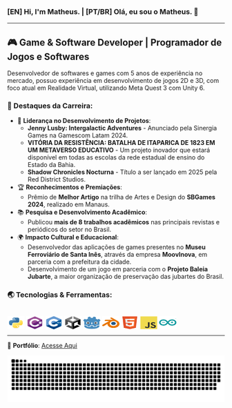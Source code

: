 ### [EN] Hi, I'm Matheus. | [PT/BR] Olá, eu sou o Matheus. 👋

---

## 🎮 Game & Software Developer | Programador de Jogos e Softwares

Desenvolvedor de softwares e games com 5 anos de experiência no mercado, possuo experiência em desenvolvimento de jogos 2D e 3D, com foco atual em Realidade Virtual, utilizando Meta Quest 3 com Unity 6.

### 🌟 Destaques da Carreira:
- 💪 **Liderança no Desenvolvimento de Projetos**:
  - **Jenny Lusby: Intergalactic Adventures** - Anunciado pela Sinergia Games na Gamescom Latam 2024.
  - **VITÓRIA DA RESISTÊNCIA: BATALHA DE ITAPARICA DE 1823 EM UM METAVERSO EDUCATIVO** - Um projeto inovador que estará disponível em todas as escolas da rede estadual de ensino do Estado da Bahia.
  - **Shadow Chronicles Nocturna** - Título a ser lançado em 2025 pela Red District Studios.
- 🏆 **Reconhecimentos e Premiações**:
  - Prêmio de **Melhor Artigo** na trilha de Artes e Design do **SBGames 2024**, realizado em Manaus.
- 📚 **Pesquisa e Desenvolvimento Acadêmico**:
  - Publicou **mais de 8 trabalhos acadêmicos** nas principais revistas e periódicos do setor no Brasil.
- 🌍 **Impacto Cultural e Educacional**:
  - Desenvolvedor das aplicações de games presentes no **Museu Ferroviário de Santa Inês**, através da empresa **MoovInova**, em parceria com a prefeitura da cidade.
  - Desenvolvimento de um jogo em parceria com o **Projeto Baleia Jubarte**, a maior organização de preservação das jubartes do Brasil.

### 🌏 Tecnologias & Ferramentas:
<div style="display: inline_block"><br>
  <img align="center" alt="DarkMathew-Python" height="30" width="40" src="https://raw.githubusercontent.com/devicons/devicon/master/icons/python/python-original.svg">
  <img align="center" alt="DarkMathew-CSharp" height="30" width="40" src="https://github.com/devicons/devicon/blob/master/icons/csharp/csharp-original.svg">
  <img align="center" alt="DarkMathew-CPlusPlus" height="30" width="40" src="https://raw.githubusercontent.com/devicons/devicon/master/icons/cplusplus/cplusplus-original.svg">
  <img align="center" alt="DarkMathew-Unity" height="30" width="40" src="https://raw.githubusercontent.com/devicons/devicon/master/icons/unity/unity-original.svg">
  <img align="center" alt="DarkMathew-Godot" height="30" width="40" src="https://raw.githubusercontent.com/devicons/devicon/master/icons/godot/godot-original.svg">
  <img align="center" alt="DarkMathew-Blender" height="30" width="40" src="https://raw.githubusercontent.com/devicons/devicon/master/icons/blender/blender-original.svg">   
  <img align="center" alt="DarkMathew-HTML5" height="30" width="40" src="https://raw.githubusercontent.com/devicons/devicon/master/icons/html5/html5-original.svg">
  <img align="center" alt="DarkMathew-JS" height="30" width="40" src="https://raw.githubusercontent.com/devicons/devicon/master/icons/javascript/javascript-original.svg">
  <img align="center" alt="DarkMathew-Arduino" height="30" width="40" src="https://raw.githubusercontent.com/devicons/devicon/master/icons/arduino/arduino-original.svg">
</div>

---

🔗 **Portfólio**: [Acesse Aqui](https://www.canva.com/design/DAGDSZPC7Lo/4rhcjoGPwarro2NvRnwv4Q/edit?utm_content=DAGDSZPC7Lo&utm_campaign=designshare&utm_medium=link2&utm_source=sharebutton)

![Snake animation](https://github.com/darkmathew/darkmathew/blob/output/github-contribution-grid-snake.svg)

